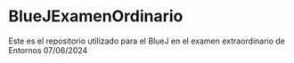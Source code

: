 # BlueJExamenOrdinario
Este es el repositorio utilizado para el BlueJ en el examen extraordinario de Entornos 07/06/2024
